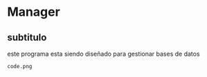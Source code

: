 # Manager
## subtitulo

este programa esta siendo diseñado para gestionar bases de datos

~~~
code.png
~~~